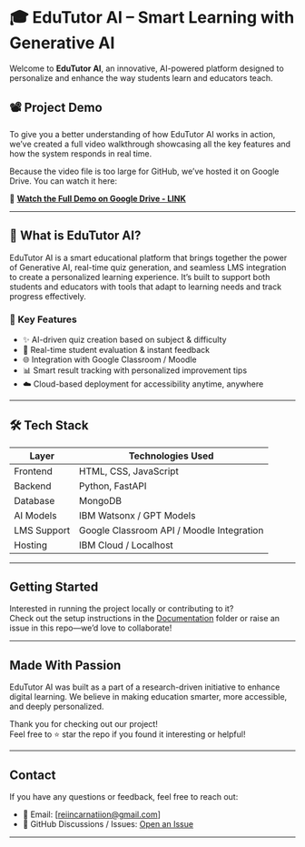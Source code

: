 # 🎓 EduTutor AI – Smart Learning with Generative AI

Welcome to **EduTutor AI**, an innovative, AI-powered platform designed to personalize and enhance the way students learn and educators teach.

## 📽️ Project Demo

To give you a better understanding of how EduTutor AI works in action, we’ve created a full video walkthrough showcasing all the key features and how the system responds in real time.

Because the video file is too large for GitHub, we’ve hosted it on Google Drive. You can watch it here:

🔗 **[Watch the Full Demo on Google Drive - LINK ](https://drive.google.com/file/d/1arj4MLp-igd9wb6yjFHY8nx8VACvRBTp/view?usp=sharing)**

---

## 🌟 What is EduTutor AI?

EduTutor AI is a smart educational platform that brings together the power of Generative AI, real-time quiz generation, and seamless LMS integration to create a personalized learning experience. It’s built to support both students and educators with tools that adapt to learning needs and track progress effectively.

### 🧠 Key Features

- ✨ AI-driven quiz creation based on subject & difficulty
- 🧮 Real-time student evaluation & instant feedback
- 🌐 Integration with Google Classroom / Moodle
- 📊 Smart result tracking with personalized improvement tips
- ☁️ Cloud-based deployment for accessibility anytime, anywhere

---

## 🛠 Tech Stack

| Layer       | Technologies Used                             |
|-------------|-----------------------------------------------|
| Frontend    | HTML, CSS, JavaScript                         |
| Backend     | Python, FastAPI                               |
| Database    | MongoDB                                       |
| AI Models   | IBM Watsonx / GPT Models                      |
| LMS Support | Google Classroom API / Moodle Integration     |
| Hosting     | IBM Cloud / Localhost                         |

---

## Getting Started

Interested in running the project locally or contributing to it?  
Check out the setup instructions in the [Documentation](./docs) folder or raise an issue in this repo—we’d love to collaborate!

---

##  Made With Passion

EduTutor AI was built as a part of a research-driven initiative to enhance digital learning. We believe in making education smarter, more accessible, and deeply personalized.

Thank you for checking out our project!  
Feel free to ⭐ star the repo if you found it interesting or helpful!

---

## Contact

If you have any questions or feedback, feel free to reach out:

- 📧 Email: [reiincarnatiion@gmail.com]
- 💬 GitHub Discussions / Issues: [Open an Issue](https://github.com/SaiReddyA-1/EduTutor-AI__personalized-learning-with-generative-ai-and-lms-integration/issues)

---

